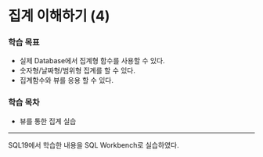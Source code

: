 # **집계 이해하기 (4)**

### 학습 목표
* 실제 Database에서 집계형 함수를 사용할 수 있다.  
* 숫자형/날짜형/범위형 집계를 할 수 있다.  
* 집계함수와 뷰를 응용 할 수 있다.

### 학습 목차
* 뷰를 통한 집계 실습

***
SQL19에서 학습한 내용을 SQL Workbench로 실습하였다.
